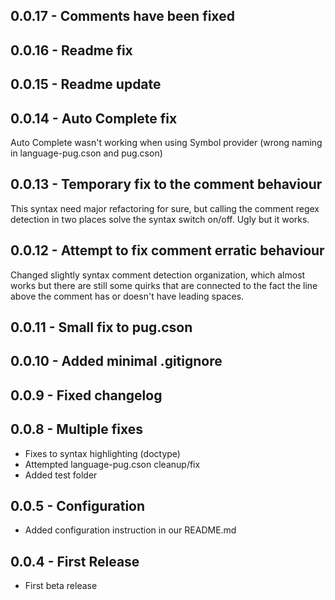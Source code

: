 ## 0.0.17 - Comments have been fixed

## 0.0.16 - Readme fix

## 0.0.15 - Readme update

## 0.0.14 - Auto Complete fix
Auto Complete wasn't working when using Symbol provider (wrong naming in language-pug.cson and pug.cson)

## 0.0.13 - Temporary fix to the comment behaviour
This syntax need major refactoring for sure, but calling the comment regex detection in two places solve the syntax switch  on/off. Ugly but it works.

## 0.0.12 - Attempt to fix comment erratic behaviour
Changed slightly syntax comment detection organization, which almost works but there are still some quirks that are connected to the fact the line above the comment has or doesn't have leading spaces.

## 0.0.11 - Small fix to pug.cson

## 0.0.10 - Added minimal .gitignore

## 0.0.9 - Fixed changelog

## 0.0.8 - Multiple fixes
* Fixes to syntax highlighting (doctype)
* Attempted language-pug.cson cleanup/fix
* Added test folder

## 0.0.5 - Configuration
* Added configuration instruction in our README.md

## 0.0.4 - First Release
* First beta release
